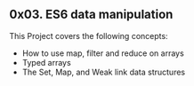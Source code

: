 ## 0x03. ES6 data manipulation
This Project covers the following concepts:
- How to use map, filter and reduce on arrays
- Typed arrays
- The Set, Map, and Weak link data structures

